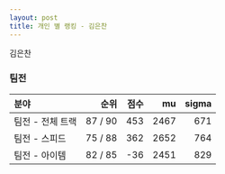 ```yaml
---
layout: post
title: 개인 별 랭킹 - 김은찬
---
```


김은찬


### 팀전

| 분야 | 순위 | 점수 | mu | sigma |
|:---|---:|---:|---:|---:|
| 팀전 - 전체 트랙 | 87 / 90 | 453 | 2467 | 671 |
| 팀전 - 스피드 | 75 / 88 | 362 | 2652 | 764 |
| 팀전 - 아이템 | 82 / 85 | -36 | 2451 | 829 |
